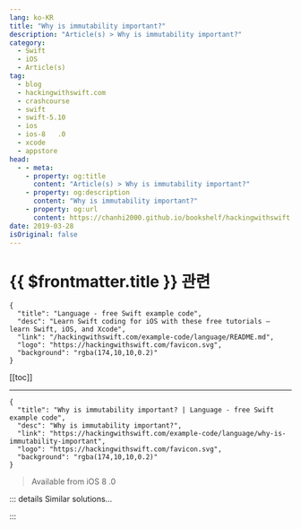 ```yaml
---
lang: ko-KR
title: "Why is immutability important?"
description: "Article(s) > Why is immutability important?"
category:
  - Swift
  - iOS
  - Article(s)
tag: 
  - blog
  - hackingwithswift.com
  - crashcourse
  - swift
  - swift-5.10
  - ios
  - ios-8   .0
  - xcode
  - appstore
head:
  - - meta:
    - property: og:title
      content: "Article(s) > Why is immutability important?"
    - property: og:description
      content: "Why is immutability important?"
    - property: og:url
      content: https://chanhi2000.github.io/bookshelf/hackingwithswift.com/example-code/language/why-is-immutability-important.html
date: 2019-03-28
isOriginal: false
---
```


# {{ $frontmatter.title }} 관련

```component VPCard
{
  "title": "Language - free Swift example code",
  "desc": "Learn Swift coding for iOS with these free tutorials – learn Swift, iOS, and Xcode",
  "link": "/hackingwithswift.com/example-code/language/README.md",
  "logo": "https://hackingwithswift.com/favicon.svg",
  "background": "rgba(174,10,10,0.2)"
}
```

[[toc]]

---

```component VPCard
{
  "title": "Why is immutability important? | Language - free Swift example code",
  "desc": "Why is immutability important?",
  "link": "https://hackingwithswift.com/example-code/language/why-is-immutability-important",
  "logo": "https://hackingwithswift.com/favicon.svg",
  "background": "rgba(174,10,10,0.2)"
}
```

> Available from iOS 8  .0

<!-- TODO: 작성 -->

<!-- 
Swift developers rely heavily on constants rather than variables, to the point where Xcode even warns you if you create a variable then never change it. There are three main reasons why immutability is important in Swift, and I want to walk through them briefly.

First, immutability makes your code easier to reason about. If you use constants everywhere, you know for sure that your data can’t be changed by surprise by some other part of your program – in fact, it can’t be changed at *all*. This also makes multi-threaded code significantly easier to think about.

Second, it stops you making silly mistakes. When you use a constant rather than a variable, Swift won’t let you change that constant no matter how hard you try – it’s like you’ve made a contract with yourself.

Third, Swift can optimize it more efficiently. If Swift knows a value can’t be changed, it can in theory store your data in a more efficient way.

-->

::: details Similar solutions…

<!--
/quick-start/concurrency/important-do-not-use-an-actor-for-your-swiftui-data-models">Important: Do not use an actor for your SwiftUI data models 
/quick-start/concurrency/what-is-an-actor-and-why-does-swift-have-them">What is an actor and why does Swift have them? 
/quick-start/swiftui/whats-in-the-basic-template">What’s in the basic template? 
/example-code/uikit/why-can-i-not-register-for-push-notifications">Why can I not register for push notifications? 
/quick-start/concurrency/why-cant-we-call-async-functions-using-async-var">Why can’t we call async functions using async var?</a>
-->

:::

